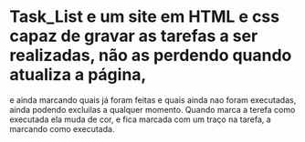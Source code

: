 # Task_List e um site em HTML e css capaz de gravar as tarefas a ser realizadas, não as perdendo quando atualiza a página,
e ainda marcando quais já foram feitas e quais ainda nao foram executadas, ainda podendo excluilas a qualquer momento.
Quando marca a terefa como executada ela muda de cor, e fica marcada com um traço na tarefa, a marcando como executada.

